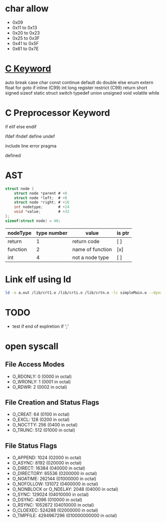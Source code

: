 # char allow

- 0x09
- 0x11 to 0x13
- 0x20 to 0x23
- 0x25 to 0x3F
- 0x41 to 0x5F
- 0x61 to 0x7E

# [C Keyword](https://en.cppreference.com/w/c/keyword)

auto
break
case
char
const
continue
default
do
double
else
enum
extern
float
for
goto
if
inline (C99)
int
long
register
restrict (C99)
return
short
signed
sizeof
static
struct
switch
typedef
union
unsigned
void
volatile
while

# C Preprocessor Keyword

if
elif
else
endif

ifdef
ifndef
define
undef

include
line
error
pragma

defined

# AST

```c
struct node {
    struct node *parent # +0
    struct node *left;  # +8
    struct node *right; # +16
    int nodetype;       # +24
    void *value;        # +32
};
sizeof(struct node) = 40;
```

| nodeType | type number | value            | is ptr |
| -------- | ----------- | ---------------- | ------ |
| return   | 1           | return code      | [ ]    |
| function | 2           | name of function | [x]    |
| int      | 4           | not a node type  | [ ]    |

# Link elf using ld

```sh
ld -o a.out /lib/crt1.o /lib/crti.o /lib/crtn.o -lc simpleMain.o --dynamic-linker /lib64/ld-linux-x86-64.so.2
```

# TODO

- test if end of explretion if ';'

# open syscall

## File Access Modes

- O_RDONLY: 0 (0000 in octal)
- O_WRONLY: 1 (0001 in octal)
- O_RDWR: 2 (0002 in octal)

## File Creation and Status Flags

- O_CREAT: 64 (0100 in octal)
- O_EXCL: 128 (0200 in octal)
- O_NOCTTY: 256 (0400 in octal)
- O_TRUNC: 512 (01000 in octal)

## File Status Flags

- O_APPEND: 1024 (02000 in octal)
- O_ASYNC: 8192 (020000 in octal)
- O_DIRECT: 16384 (040000 in octal)
- O_DIRECTORY: 65536 (0200000 in octal)
- O_NOATIME: 262144 (01000000 in octal)
- O_NOFOLLOW: 131072 (0400000 in octal)
- O_NONBLOCK or O_NDELAY: 2048 (04000 in octal)
- O_SYNC: 129024 (04010000 in octal)
- O_DSYNC: 4096 (010000 in octal)
- O_RSYNC: 1052672 (04010000 in octal)
- O_CLOEXEC: 524288 (02000000 in octal)
- O_TMPFILE: 4294967296 (010000000000 in octal)
